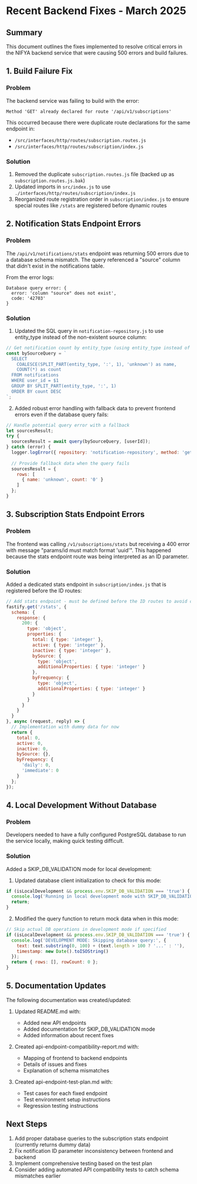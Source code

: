 # Recent Backend Fixes - March 2025

## Summary

This document outlines the fixes implemented to resolve critical errors in the NIFYA backend service that were causing 500 errors and build failures.

## 1. Build Failure Fix

### Problem
The backend service was failing to build with the error:
```
Method 'GET' already declared for route '/api/v1/subscriptions'
```

This occurred because there were duplicate route declarations for the same endpoint in:
- `/src/interfaces/http/routes/subscription.routes.js`
- `/src/interfaces/http/routes/subscription/index.js`

### Solution
1. Removed the duplicate `subscription.routes.js` file (backed up as `subscription.routes.js.bak`)
2. Updated imports in `src/index.js` to use `./interfaces/http/routes/subscription/index.js` 
3. Reorganized route registration order in `subscription/index.js` to ensure special routes like `/stats` are registered before dynamic routes

## 2. Notification Stats Endpoint Errors

### Problem
The `/api/v1/notifications/stats` endpoint was returning 500 errors due to a database schema mismatch. The query referenced a "source" column that didn't exist in the notifications table.

From the error logs:
```
Database query error: {
  error: 'column "source" does not exist',
  code: '42703'
}
```

### Solution
1. Updated the SQL query in `notification-repository.js` to use entity_type instead of the non-existent source column:

```javascript
// Get notification count by entity_type (using entity_type instead of source which doesn't exist)
const bySourceQuery = `
  SELECT 
    COALESCE(SPLIT_PART(entity_type, ':', 1), 'unknown') as name,
    COUNT(*) as count
  FROM notifications
  WHERE user_id = $1
  GROUP BY SPLIT_PART(entity_type, ':', 1)
  ORDER BY count DESC
`;
```

2. Added robust error handling with fallback data to prevent frontend errors even if the database query fails:

```javascript
// Handle potential query error with a fallback
let sourcesResult;
try {
  sourcesResult = await query(bySourceQuery, [userId]);
} catch (error) {
  logger.logError({ repository: 'notification-repository', method: 'getActivityStats' }, error);
  
  // Provide fallback data when the query fails
  sourcesResult = { 
    rows: [
      { name: 'unknown', count: '0' }
    ] 
  };
}
```

## 3. Subscription Stats Endpoint Errors

### Problem
The frontend was calling `/v1/subscriptions/stats` but receiving a 400 error with message "params/id must match format 'uuid'". This happened because the stats endpoint route was being interpreted as an ID parameter.

### Solution
Added a dedicated stats endpoint in `subscription/index.js` that is registered before the ID routes:

```javascript
// Add stats endpoint - must be defined before the ID routes to avoid conflict
fastify.get('/stats', {
  schema: {
    response: {
      200: {
        type: 'object',
        properties: {
          total: { type: 'integer' },
          active: { type: 'integer' },
          inactive: { type: 'integer' },
          bySource: { 
            type: 'object',
            additionalProperties: { type: 'integer' }
          },
          byFrequency: {
            type: 'object',
            additionalProperties: { type: 'integer' }
          }
        }
      }
    }
  }
}, async (request, reply) => {
  // Implementation with dummy data for now
  return {
    total: 0,
    active: 0,
    inactive: 0,
    bySource: {},
    byFrequency: {
      'daily': 0,
      'immediate': 0
    }
  };
});
```

## 4. Local Development Without Database

### Problem
Developers needed to have a fully configured PostgreSQL database to run the service locally, making quick testing difficult.

### Solution
Added a SKIP_DB_VALIDATION mode for local development:

1. Updated database client initialization to check for this mode:
```javascript
if (isLocalDevelopment && process.env.SKIP_DB_VALIDATION === 'true') {
  console.log('Running in local development mode with SKIP_DB_VALIDATION - skipping database initialization');
  return;
}
```

2. Modified the query function to return mock data when in this mode:
```javascript
// Skip actual DB operations in development mode if specified
if (isLocalDevelopment && process.env.SKIP_DB_VALIDATION === 'true') {
  console.log('DEVELOPMENT MODE: Skipping database query:', { 
    text: text.substring(0, 100) + (text.length > 100 ? '...' : ''),
    timestamp: new Date().toISOString()
  });
  return { rows: [], rowCount: 0 };
}
```

## 5. Documentation Updates

The following documentation was created/updated:

1. Updated README.md with:
   - Added new API endpoints
   - Added documentation for SKIP_DB_VALIDATION mode
   - Added information about recent fixes

2. Created api-endpoint-compatibility-report.md with:
   - Mapping of frontend to backend endpoints
   - Details of issues and fixes
   - Explanation of schema mismatches

3. Created api-endpoint-test-plan.md with:
   - Test cases for each fixed endpoint
   - Test environment setup instructions
   - Regression testing instructions

## Next Steps

1. Add proper database queries to the subscription stats endpoint (currently returns dummy data)
2. Fix notification ID parameter inconsistency between frontend and backend
3. Implement comprehensive testing based on the test plan
4. Consider adding automated API compatibility tests to catch schema mismatches earlier
